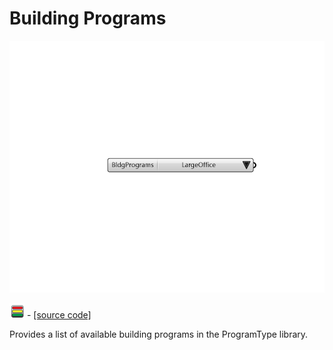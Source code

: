 # Building Programs

![](../../.gitbook/assets/Building_Programs.png)

![](../../.gitbook/assets/Building_Programs%20%281%29.png) - [\[source code\]](https://github.com/ladybug-tools/honeybee-grasshopper-energy/blob/master/honeybee_grasshopper_energy/src//HB%20Building%20Programs.py)

Provides a list of available building programs in the ProgramType library.

